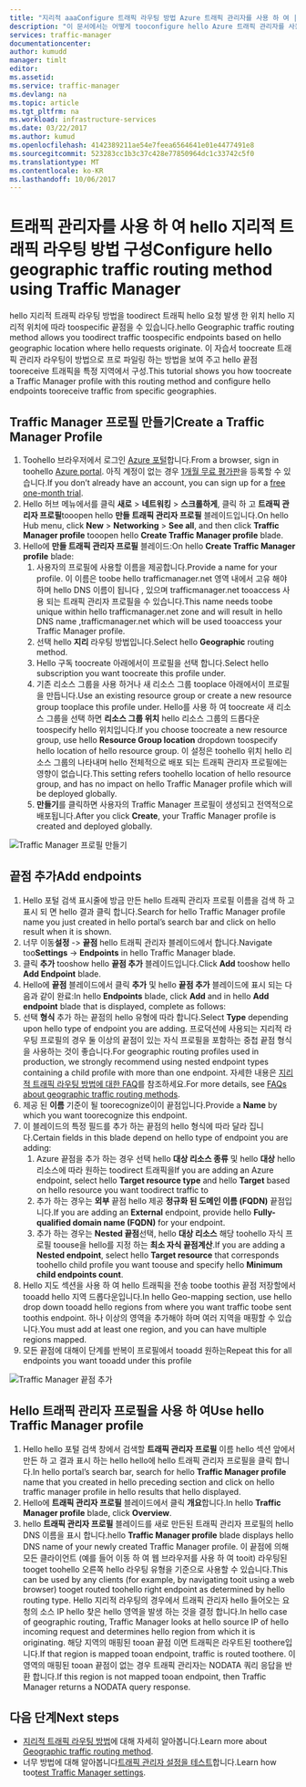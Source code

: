 ```yaml
---
title: "지리적 aaaConfigure 트래픽 라우팅 방법 Azure 트래픽 관리자를 사용 하 여 | Microsoft Docs"
description: "이 문서에서는 어떻게 tooconfigure hello Azure 트래픽 관리자를 사용 하 여 지리적 트래픽 라우팅 방법 설명"
services: traffic-manager
documentationcenter: 
author: kumudd
manager: timlt
editor: 
ms.assetid: 
ms.service: traffic-manager
ms.devlang: na
ms.topic: article
ms.tgt_pltfrm: na
ms.workload: infrastructure-services
ms.date: 03/22/2017
ms.author: kumud
ms.openlocfilehash: 4142389211ae54e7feea6564641e01e4477491e8
ms.sourcegitcommit: 523283cc1b3c37c428e77850964dc1c33742c5f0
ms.translationtype: MT
ms.contentlocale: ko-KR
ms.lasthandoff: 10/06/2017
---
```

# <a name="configure-hello-geographic-traffic-routing-method-using-traffic-manager"></a><span data-ttu-id="44b22-103">트래픽 관리자를 사용 하 여 hello 지리적 트래픽 라우팅 방법 구성</span><span class="sxs-lookup"><span data-stu-id="44b22-103">Configure hello geographic traffic routing method using Traffic Manager</span></span>

<span data-ttu-id="44b22-104">hello 지리적 트래픽 라우팅 방법을 toodirect 트래픽 hello 요청 발생 한 위치 hello 지리적 위치에 따라 toospecific 끝점을 수 있습니다.</span><span class="sxs-lookup"><span data-stu-id="44b22-104">hello Geographic traffic routing method allows you toodirect traffic toospecific endpoints based on hello geographic location where hello requests originate.</span></span> <span data-ttu-id="44b22-105">이 자습서 toocreate 트래픽 관리자 라우팅이 방법으로 프로 파일링 하는 방법을 보여 주고 hello 끝점 tooreceive 트래픽을 특정 지역에서 구성.</span><span class="sxs-lookup"><span data-stu-id="44b22-105">This tutorial shows you how toocreate a Traffic Manager profile with this routing method and configure hello endpoints tooreceive traffic from specific geographies.</span></span>

## <a name="create-a-traffic-manager-profile"></a><span data-ttu-id="44b22-106">Traffic Manager 프로필 만들기</span><span class="sxs-lookup"><span data-stu-id="44b22-106">Create a Traffic Manager Profile</span></span>

1. <span data-ttu-id="44b22-107">Toohello 브라우저에서 로그인 [Azure 포털](http://portal.azure.com)합니다.</span><span class="sxs-lookup"><span data-stu-id="44b22-107">From a browser, sign in toohello [Azure portal](http://portal.azure.com).</span></span> <span data-ttu-id="44b22-108">아직 계정이 없는 경우 [1개월 무료 평가판](https://azure.microsoft.com/free/)을 등록할 수 있습니다.</span><span class="sxs-lookup"><span data-stu-id="44b22-108">If you don’t already have an account, you can sign up for a [free one-month trial](https://azure.microsoft.com/free/).</span></span>
2. <span data-ttu-id="44b22-109">Hello 허브 메뉴에서를 클릭 **새로** > **네트워킹** > **스크롤하게**, 클릭 하 고 **트래픽 관리자 프로필**tooopen hello **만들 트래픽 관리자 프로필** 블레이드입니다.</span><span class="sxs-lookup"><span data-stu-id="44b22-109">On hello Hub menu, click **New** > **Networking** > **See all**, and then click **Traffic Manager profile** tooopen hello **Create Traffic Manager profile** blade.</span></span>
3. <span data-ttu-id="44b22-110">Hello에 **만들 트래픽 관리자 프로필** 블레이드:</span><span class="sxs-lookup"><span data-stu-id="44b22-110">On hello **Create Traffic Manager profile** blade:</span></span>
    1. <span data-ttu-id="44b22-111">사용자의 프로필에 사용할 이름을 제공합니다.</span><span class="sxs-lookup"><span data-stu-id="44b22-111">Provide a name for your profile.</span></span> <span data-ttu-id="44b22-112">이 이름은 toobe hello trafficmanager.net 영역 내에서 고유 해야 하며 hello DNS 이름이 됩니다 <profilename>, 있으며 trafficmanager.net tooaccess 사용 되는 트래픽 관리자 프로필을 수 있습니다.</span><span class="sxs-lookup"><span data-stu-id="44b22-112">This name needs toobe unique within hello trafficmanager.net zone and will result in hello DNS name <profilename>,trafficmanager.net which will be used tooaccess your Traffic Manager profile.</span></span>
    2. <span data-ttu-id="44b22-113">선택 hello **지리** 라우팅 방법입니다.</span><span class="sxs-lookup"><span data-stu-id="44b22-113">Select hello **Geographic** routing method.</span></span>
    3. <span data-ttu-id="44b22-114">Hello 구독 toocreate 아래에서이 프로필을 선택 합니다.</span><span class="sxs-lookup"><span data-stu-id="44b22-114">Select hello subscription you want toocreate this profile under.</span></span>
    4. <span data-ttu-id="44b22-115">기존 리소스 그룹을 사용 하거나 새 리소스 그룹 tooplace 아래에서이 프로필을 만듭니다.</span><span class="sxs-lookup"><span data-stu-id="44b22-115">Use an existing resource group or create a new resource group tooplace this profile under.</span></span> <span data-ttu-id="44b22-116">Hello를 사용 하 여 toocreate 새 리소스 그룹을 선택 하면 **리소스 그룹 위치** hello 리소스 그룹의 드롭다운 toospecify hello 위치입니다.</span><span class="sxs-lookup"><span data-stu-id="44b22-116">If you choose toocreate a new resource group, use hello **Resource Group location** dropdown toospecify hello location of hello resource group.</span></span> <span data-ttu-id="44b22-117">이 설정은 toohello 위치 hello 리소스 그룹의 나타내며 hello 전체적으로 배포 되는 트래픽 관리자 프로필에는 영향이 없습니다.</span><span class="sxs-lookup"><span data-stu-id="44b22-117">This setting refers toohello location of hello resource group, and has no impact on hello Traffic Manager profile which will be deployed globally.</span></span>
    5. <span data-ttu-id="44b22-118">**만들기**를 클릭하면 사용자의 Traffic Manager 프로필이 생성되고 전역적으로 배포됩니다.</span><span class="sxs-lookup"><span data-stu-id="44b22-118">After you click **Create**, your Traffic Manager profile is created and deployed globally.</span></span>

![Traffic Manager 프로필 만들기](./media/traffic-manager-geographic-routing-method/create-traffic-manager-profile.png)

## <a name="add-endpoints"></a><span data-ttu-id="44b22-120">끝점 추가</span><span class="sxs-lookup"><span data-stu-id="44b22-120">Add endpoints</span></span>

1. <span data-ttu-id="44b22-121">Hello 포털 검색 표시줄에 방금 만든 hello 트래픽 관리자 프로필 이름을 검색 하 고 표시 되 면 hello 결과 클릭 합니다.</span><span class="sxs-lookup"><span data-stu-id="44b22-121">Search for hello Traffic Manager profile name you just created in hello portal’s search bar and click on hello result when it is shown.</span></span>
2. <span data-ttu-id="44b22-122">너무 이동**설정** -> **끝점** hello 트래픽 관리자 블레이드에서 합니다.</span><span class="sxs-lookup"><span data-stu-id="44b22-122">Navigate too**Settings** -> **Endpoints** in hello Traffic Manager blade.</span></span>
3. <span data-ttu-id="44b22-123">클릭 **추가** tooshow hello **끝점 추가** 블레이드입니다.</span><span class="sxs-lookup"><span data-stu-id="44b22-123">Click **Add** tooshow hello **Add Endpoint** blade.</span></span>
3. <span data-ttu-id="44b22-124">Hello에 **끝점** 블레이드에서 클릭 **추가** 및 hello **끝점 추가** 블레이드에 표시 되는 다음과 같이 완료:</span><span class="sxs-lookup"><span data-stu-id="44b22-124">In hello **Endpoints** blade, click **Add** and in hello **Add endpoint** blade that is displayed, complete as follows:</span></span>
4. <span data-ttu-id="44b22-125">선택 **형식** 추가 하는 끝점의 hello 유형에 따라 합니다.</span><span class="sxs-lookup"><span data-stu-id="44b22-125">Select **Type** depending upon hello type of endpoint you are adding.</span></span> <span data-ttu-id="44b22-126">프로덕션에 사용되는 지리적 라우팅 프로필의 경우 둘 이상의 끝점이 있는 자식 프로필을 포함하는 중첩 끝점 형식을 사용하는 것이 좋습니다.</span><span class="sxs-lookup"><span data-stu-id="44b22-126">For geographic routing profiles used in production, we strongly recommend using nested endpoint types containing a child profile with more than one endpoint.</span></span> <span data-ttu-id="44b22-127">자세한 내용은 [지리적 트래픽 라우팅 방법에 대한 FAQ](traffic-manager-FAQs.md)를 참조하세요.</span><span class="sxs-lookup"><span data-stu-id="44b22-127">For more details, see [FAQs about geographic traffic routing methods](traffic-manager-FAQs.md).</span></span>
5. <span data-ttu-id="44b22-128">제공 된 **이름** 기준이 될 toorecognize이이 끝점입니다.</span><span class="sxs-lookup"><span data-stu-id="44b22-128">Provide a **Name** by which you want toorecognize this endpoint.</span></span>
6. <span data-ttu-id="44b22-129">이 블레이드의 특정 필드를 추가 하는 끝점의 hello 형식에 따라 달라 집니다.</span><span class="sxs-lookup"><span data-stu-id="44b22-129">Certain fields in this blade depend on hello type of endpoint you are adding:</span></span>
    1. <span data-ttu-id="44b22-130">Azure 끝점을 추가 하는 경우 선택 hello **대상 리소스 종류** 및 hello **대상** hello 리소스에 따라 원하는 toodirect 트래픽을</span><span class="sxs-lookup"><span data-stu-id="44b22-130">If you are adding an Azure endpoint, select hello **Target resource type** and hello **Target** based on hello resource you want toodirect traffic to</span></span>
    2. <span data-ttu-id="44b22-131">추가 하는 경우는 **외부** 끝점 hello 제공 **정규화 된 도메인 이름 (FQDN)** 끝점입니다.</span><span class="sxs-lookup"><span data-stu-id="44b22-131">If you are adding an **External** endpoint, provide hello **Fully-qualified domain name (FQDN)** for your endpoint.</span></span>
    3. <span data-ttu-id="44b22-132">추가 하는 경우는 **Nested 끝점**선택, hello **대상 리소스** 해당 toohello 자식 프로필 toouse을 hello를 지정 하는 **최소 자식 끝점계산**.</span><span class="sxs-lookup"><span data-stu-id="44b22-132">If you are adding a **Nested endpoint**, select hello **Target resource** that corresponds toohello child profile you want toouse and specify hello **Minimum child endpoints count**.</span></span>
7. <span data-ttu-id="44b22-133">Hello 지도 섹션을 사용 하 여 hello 트래픽을 전송 toobe toothis 끝점 저장할에서 tooadd hello 지역 드롭다운입니다.</span><span class="sxs-lookup"><span data-stu-id="44b22-133">In hello Geo-mapping section, use hello drop down tooadd hello regions from where you want traffic toobe sent toothis endpoint.</span></span> <span data-ttu-id="44b22-134">하나 이상의 영역을 추가해야 하며 여러 지역을 매핑할 수 있습니다.</span><span class="sxs-lookup"><span data-stu-id="44b22-134">You must add at least one region, and you can have multiple regions mapped.</span></span>
8. <span data-ttu-id="44b22-135">모든 끝점에 대해이 단계를 반복이 프로필에서 tooadd 원하는</span><span class="sxs-lookup"><span data-stu-id="44b22-135">Repeat this for all endpoints you want tooadd under this profile</span></span>

![Traffic Manager 끝점 추가](./media/traffic-manager-geographic-routing-method/add-traffic-manager-endpoint.png)

## <a name="use-hello-traffic-manager-profile"></a><span data-ttu-id="44b22-137">Hello 트래픽 관리자 프로필을 사용 하 여</span><span class="sxs-lookup"><span data-stu-id="44b22-137">Use hello Traffic Manager profile</span></span>
1.  <span data-ttu-id="44b22-138">Hello hello 포털 검색 창에서 검색할 **트래픽 관리자 프로필** 이름 hello 섹션 앞에서 만든 하 고 결과 표시 하는 hello hello에 hello 트래픽 관리자 프로필을 클릭 합니다.</span><span class="sxs-lookup"><span data-stu-id="44b22-138">In hello portal’s search bar, search for hello **Traffic Manager profile** name that you created in hello preceding section and click on hello traffic manager profile in hello results that hello displayed.</span></span>
2. <span data-ttu-id="44b22-139">Hello에 **트래픽 관리자 프로필** 블레이드에서 클릭 **개요**합니다.</span><span class="sxs-lookup"><span data-stu-id="44b22-139">In hello **Traffic Manager profile** blade, click **Overview**.</span></span>
3. <span data-ttu-id="44b22-140">hello **트래픽 관리자 프로필** 블레이드를 새로 만든된 트래픽 관리자 프로필의 hello DNS 이름을 표시 합니다.</span><span class="sxs-lookup"><span data-stu-id="44b22-140">hello **Traffic Manager profile** blade displays hello DNS name of your newly created Traffic Manager profile.</span></span> <span data-ttu-id="44b22-141">이 끝점에 의해 모든 클라이언트 (예를 들어 이동 하 여 웹 브라우저를 사용 하 여 tooit) 라우팅된 tooget toohello 오른쪽 hello 라우팅 유형을 기준으로 사용할 수 있습니다.</span><span class="sxs-lookup"><span data-stu-id="44b22-141">This can be used by any clients (for example, by navigating tooit using a web browser) tooget routed toohello right endpoint as determined by hello routing type.</span></span>  <span data-ttu-id="44b22-142">Hello 지리적 라우팅의 경우에서 트래픽 관리자 hello 들어오는 요청의 소스 IP hello 찾은 hello 영역을 발생 하는 것을 결정 합니다.</span><span class="sxs-lookup"><span data-stu-id="44b22-142">In hello case of geographic routing, Traffic Manager looks at hello source IP of hello incoming request and determines hello region from which it is originating.</span></span> <span data-ttu-id="44b22-143">해당 지역의 매핑된 tooan 끝점 이면 트래픽은 라우트된 toothere입니다.</span><span class="sxs-lookup"><span data-stu-id="44b22-143">If that region is mapped tooan endpoint, traffic is routed toothere.</span></span> <span data-ttu-id="44b22-144">이 영역의 매핑된 tooan 끝점이 없는 경우 트래픽 관리자는 NODATA 쿼리 응답을 반환 합니다.</span><span class="sxs-lookup"><span data-stu-id="44b22-144">If this region is not mapped tooan endpoint, then Traffic Manager returns a NODATA query response.</span></span>

## <a name="next-steps"></a><span data-ttu-id="44b22-145">다음 단계</span><span class="sxs-lookup"><span data-stu-id="44b22-145">Next steps</span></span>

- <span data-ttu-id="44b22-146">[지리적 트래픽 라우팅 방법](traffic-manager-routing-methods.md#geographic)에 대해 자세히 알아봅니다.</span><span class="sxs-lookup"><span data-stu-id="44b22-146">Learn more about [Geographic traffic routing method](traffic-manager-routing-methods.md#geographic).</span></span>
- <span data-ttu-id="44b22-147">너무 방법에 대해 알아봅니다[트래픽 관리자 설정을 테스트](traffic-manager-testing-settings.md)합니다.</span><span class="sxs-lookup"><span data-stu-id="44b22-147">Learn how too[test Traffic Manager settings](traffic-manager-testing-settings.md).</span></span>
